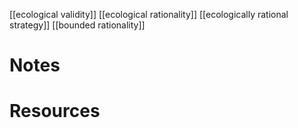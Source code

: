 [[ecological validity]]
[[ecological rationality]]
[[ecologically rational strategy]]
[[bounded rationality]]


# Notes

# Resources

